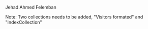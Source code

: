 Jehad Ahmed Felemban

Note:
Two collections needs to be added, "Visitors formated" and "IndexCollection"
